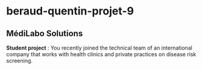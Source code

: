 # beraud-quentin-projet-9

## MédiLabo Solutions
**Student project** : You recently joined the technical team of an international company that works with health clinics and private practices on disease risk screening.